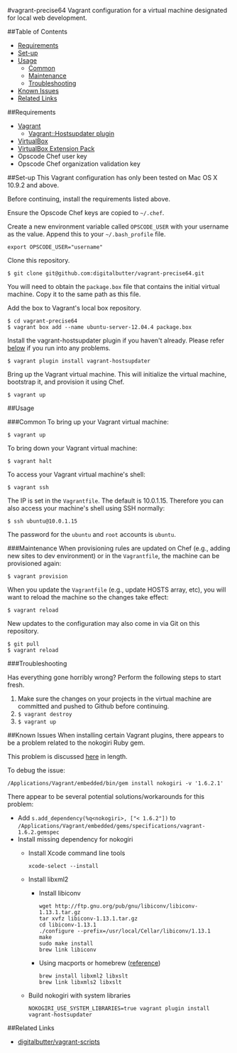 #vagrant-precise64
Vagrant configuration for a virtual machine designated for local web development.

##Table of Contents
* [Requirements](#requirements)
* [Set-up](#set-up)
* [Usage](#usage)
  * [Common](#common)
  * [Maintenance](#maintenance)
  * [Troubleshooting](#troubleshooting)
* [Known Issues](#known-issues)
* [Related Links](#related-items)

##Requirements
* [Vagrant](http://www.vagrantup.com/downloads.html)
  * [Vagrant::Hostsupdater plugin](https://github.com/cogitatio/vagrant-hostsupdater)
* [VirtualBox](https://www.virtualbox.org/wiki/Downloads)
* [VirtualBox Extension Pack](https://www.virtualbox.org/wiki/Downloads)
* Opscode Chef user key
* Opscode Chef organization validation key

##Set-up
This Vagrant configuration has only been tested on Mac OS X 10.9.2 and above.

Before continuing, install the requirements listed above.

Ensure the Opscode Chef keys are copied to `~/.chef`.

Create a new environment variable called `OPSCODE_USER` with your username as the value. Append this to your `~/.bash_profile` file.

```
export OPSCODE_USER="username"
```

Clone this repository.

```
$ git clone git@github.com:digitalbutter/vagrant-precise64.git
```

You will need to obtain the `package.box` file that contains the initial virtual machine. Copy it to the same path as this file.

Add the box to Vagrant's local box repository.

```
$ cd vagrant-precise64
$ vagrant box add --name ubuntu-server-12.04.4 package.box
```

Install the vagrant-hostsupdater plugin if you haven't already. Please refer [below](#known-issues) if you run into any problems.

```
$ vagrant plugin install vagrant-hostsupdater
```

Bring up the Vagrant virtual machine. This will initialize the virtual machine, bootstrap it, and provision it using Chef.

```
$ vagrant up
```

##Usage

###Common
To bring up your Vagrant virtual machine:

```
$ vagrant up
```

To bring down your Vagrant virtual machine:

```
$ vagrant halt
```

To access your Vagrant virtual machine's shell:

```
$ vagrant ssh
```

The IP is set in the `Vagrantfile`. The default is 10.0.1.15. Therefore you can also access your machine's shell using SSH normally:

```
$ ssh ubuntu@10.0.1.15
```

The password for the `ubuntu` and `root` accounts is `ubuntu`.

###Maintenance
When provisioning rules are updated on Chef (e.g., adding new sites to dev environment) or in the `Vagrantfile`, the machine can be provisioned again:

```
$ vagrant provision
```

When you update the `Vagrantfile` (e.g., update HOSTS array, etc), you will want to reload the machine so the changes take effect:

```
$ vagrant reload
```

New updates to the configuration may also come in via Git on this repository.

```
$ git pull
$ vagrant reload
```

###Troubleshooting

Has everything gone horribly wrong? Perform the following steps to start fresh.

1. Make sure the changes on your projects in the virtual machine are committed and pushed to Github before continuing.
2. `$ vagrant destroy`
3. `$ vagrant up`

##Known Issues
When installing certain Vagrant plugins, there appears to be a problem related to the nokogiri Ruby gem.

This problem is discussed [here](https://github.com/mitchellh/vagrant/issues/3769) in length.

To debug the issue:

```
/Applications/Vagrant/embedded/bin/gem install nokogiri -v '1.6.2.1'
```

There appear to be several potential solutions/workarounds for this problem:

* Add `s.add_dependency(%q<nokogiri>, ["< 1.6.2"])` to `/Applications/Vagrant/embedded/gems/specifications/vagrant-1.6.2.gemspec`
* Install missing dependency for nokogiri
  * Install Xcode command line tools

    ```
    xcode-select --install
    ```

  * Install libxml2
    * Install libiconv

      ```
      wget http://ftp.gnu.org/pub/gnu/libiconv/libiconv-1.13.1.tar.gz
      tar xvfz libiconv-1.13.1.tar.gz
      cd libiconv-1.13.1
      ./configure --prefix=/usr/local/Cellar/libiconv/1.13.1
      make
      sudo make install
      brew link libiconv
      ```

    * Using macports or homebrew ([reference](http://nokogiri.org/tutorials/installing_nokogiri.html))

      ```
      brew install libxml2 libxslt
      brew link libxmls2 libxslt
      ```

  * Build nokogiri with system libraries

    ```
    NOKOGIRI_USE_SYSTEM_LIBRARIES=true vagrant plugin install vagrant-hostsupdater
    ```

##Related Links
* [digitalbutter/vagrant-scripts](https://github.com/digitalbutter/vagrant-scripts)
